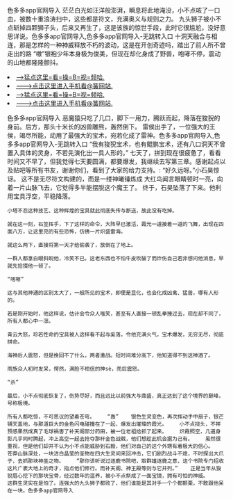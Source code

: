 色多多app官网导入    茫茫白光如汪洋般澎湃，瞬息将此地淹没，小不点咳了一口血，被数十重浪涛扫中，这些都是符文，充满奥义与规则之力。    九头狮子被小不点斩掉四颗狮子头，后来又再生了，这是该族的惊世手段，此时它很尴尬，没好意思详说。色多多app官网导入,色多多app官网导入-无跳转入口    十洞天融合与相连，那是怎样的一种神威释放不朽的波动，这是在开创奇迹吗，踏出了前人所不曾走出的路    “嗷”银袍少年本身极为俊美，但现在却化身成了野兽，咆哮不停，震动的山地都隆隆颤抖。

<li><a href="http://nlfgka102.sg925.xyz/#md_1026">-->猛点这里=看=操=B=视=频哈.</a></li>
<li><a href="http://nlfgka102.sg925.xyz/#md_1026">--->点击这里进入手机看@簧网站.</a></li>





<li><a href="http://nlfgka102.sg925.xyz/#md_1026">-->猛点这里=看=操=B=视=频哈.</a></li>
<li><a href="http://nlfgka102.sg925.xyz/#md_1026">--->点击这里进入手机看@簧网站.</a></li>



色多多app官网导入    恶魔猿只吃了几口，脚下一用力，腾跃而起，降落在狻猊的身前。后方，那头十米长的凶兽雕熊，轰然倒下。    雷侯出手了，一位强大的王侯，竭尽所能，动用了最强大的宝术，宛若化成了雷神。色多多app官网导入,色多多app官网导入-无跳转入口    “我有狻猊宝术，也有鲲鹏宝术，还有八口洞天不曾置入具体的灵身，不若先演化出一具人形的。”
    七天了，拼到现在很疲惫了，看看时间又不早了，但我觉得七天要圆满，都要爆发，我继续去写第三章。感谢起点以及贴吧等所有书友，谢谢你们，看到了大家的给力支持。:    “好久远呀。”小石昊惊讶。    这不是无尽符文构建的，而是一缕神曦锤炼成    大红鸟闻言眼睛顿时一亮，向着一片山脉飞去，它觉得多半能摆脱这个魔王了。    终于，石昊坠落了下来。他利用宝具浮空，平稳降落。

    小塔不忍这种技艺、这种辉煌的宝具就此彻底失传与断送，故此没有吃掉。

    就在这一刻，石笠挥手，下了这样的命令，大阵早已激活，霞光一道接着一道的飞舞，出现在四面八方，让这里亮的有些恐怖，仿佛一片炽盛雷海。

    就这么两下，直接将第一天才给偷袭了，放倒在了地上。

    一群人都拿白眼斜睨他，冷笑不已。这老东西也不怕牛皮吹破了而炸伤自己若非想问他消息，早就先拾掇他一顿了。

    “喀嚓”

    这与其他神通的区别太大了，一般所见的宝术，即便是显化，也会化成凶禽、猛兽，哪有人形的。

    若是刚开始时，他这样说，估计会令众人嗤笑，甚至有人直接一顿乱拳捶过去，现在却不同了，所有人都心中一凛。

    青云大怒，珍若性命的宝具被人这样看不起与奚落，令他充满火气，宝术爆发，无穷无尽，彻底拼命。

    海神后人震怒，但是挽回不了什么，两者激战。短时间难分高下，他知道得不到这神酒了。

    雨族众人初时发呆，愕然，满脸不相信的神sè，而后震怒。

    “杀”

    最后，小不点彻底恢复了，伤势尽好，而且远比以前强大与鼎盛，真正达到了这个境界的巅峰，号称极境。

    所有人都吃惊，不可思议的望着苍穹。    “轰”    银色生灵变色，再次挥动手中扇子，银芒铺天盖地，与那道巨大的金色闪电碰撞在了一起，爆发出璀璨的霞光。    小不点挠头，不祥预感果然成真了毛球祸害了补天阁部分药田，被一位老祖给抓了起来。    炽霞照空，几道身影几乎同时腾起，冲上高空一起去抢夺那杆金色战戟，他们想趁此机会据为己有。    虽然很重视，但是他们却并不认为小不点能威胁到石毅，他们对自己的这个外甥有着极大的信心。    苍莽山脉深处，一块洁白晶莹的圣物在四大生灵间来回冲击，它们剧烈战斗不熄，不时探出大爪子，去抓那块神圣之物。    “那你该听说过逐鹿书院吧，取群雄逐鹿之意，这个书院专门招收这片广袤大地上的奇才，指点他们修行。而补天阁、神王殿等则与它并列。”    正是当年从狻猊眉心挖下的那块宝骨，经过数年的温养，被小不点祭成了一面宝镜，拥有可怕的神威。    这群生灵实在是怕了。连强大的九头狮子都败了，他们谁能是其对手一个个都颤栗，不敢跟他呆在一块。色多多app官网导入
